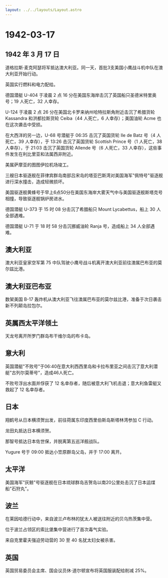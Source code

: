 ```yaml
---
layout: ../../layouts/Layout.astro
---
```


# 1942-03-17

## 1942 年 3 月 17 日

道格拉斯·麦克阿瑟将军抵达澳大利亚。同一天，首批3支美国小鹰战斗机中队在澳大利亚开始行动。

英国实行燃料和电力配给。

德国潜艇 U-404 于凌晨 2 点 16
分在美国东海岸击沉了英国船只圣德米特里奥号；19 人死亡，32 人幸存。

U-124 于凌晨 2 点 26 分在美国北卡罗来纳州哈特拉斯角附近击沉了希腊货轮
Kassandra 和洪都拉斯货轮 Ceiba（44 人死亡，6 人幸存）；美国油轮 Acme
也在这次袭击中受损。

在大西洋的另一边，U-68 号潜艇于 06:35 击沉了英国货轮 Ile de Batz 号（4
人死亡，39 人幸存），于 13:26 击沉了英国货轮 Scottish Prince 号（1
人死亡，38 人幸存），于 21:03 击沉了英国货轮 Allende 号（6 人死亡，33
人幸存），这些事件发生在利比里亚和法属西非附近。

美属萨摩亚的图图伊拉机场竣工。

三艘日本驱逐舰在菲律宾群岛南部吕宋岛的塔亚巴斯湾对美国海军"佩特号"驱逐舰进行深水撞击，造成轻微损坏。

美国驱逐舰黄蜂号于早上6点50分在美国东海岸大雾天气中与美国驱逐舰斯塔克号相撞，导致驱逐舰锅炉房进水。

德国潜艇 U-373 于 15 时 08 分击沉了希腊船只 Mount Lycabettus，船上 30
人全部遇难。

德国潜艇 U-71 于 18 时 58 分击沉挪威油轮 Ranja 号，造成船上 34
人全部遇难。

## 澳大利亚

澳大利亚皇家空军第 75
中队驾驶小鹰号战斗机离开澳大利亚前往澳属巴布亚的莫尔兹比港。

## 澳大利亚巴布亚

数架美国 B-17
轰炸机从澳大利亚飞往澳属巴布亚的莫尔兹比港，准备于次日袭击新不列颠岛拉包尔。

## 英属西太平洋领土

天龙号离开所罗门群岛布干维尔岛的布卡岛。

## 意大利

英国潜艇"不败号"于06:40在意大利西西里岛和卡拉布里亚之间击沉了意大利潜艇"古列尔莫蒂号"，造成46人死亡。

不败号浮出水面并俘获了 12
名幸存者，随后被意大利飞机击退；意大利鱼雷艇又救起了 12 名幸存者。

## 日本

翔鹤号从日本横须贺出发，前往荷属东印度西里伯斯岛斯塔林湾参加 C 行动。

龙田丸抵达日本横须贺。

那智号抵达日本佐世保，并脱离第五巡洋舰战队。

Yugure 号于 09:00 抵达小笠原群岛父岛，并于 17:00 离开。

## 太平洋

美国海军"灰鲸"号驱逐舰在日本琉球群岛吉贺岛以南20公里处击沉了日本运煤船"石狩丸"。

## 波兰

在莱因哈德行动中，来自波兰卢布林的犹太人被送往附近的贝乌热茨集中营。

位于波兰占领区的索比堡集中营进行了首次毒气实验。

来自克里霍夫强迫劳动营的 30 至 40 名犹太妇女被杀害。

## 英国

英国贸易委员会主席、国会议员休·道尔顿宣布将英国服装配给削减 25%。
